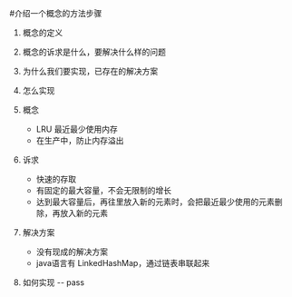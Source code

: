 
#介绍一个概念的方法步骤


1. 概念的定义
2. 概念的诉求是什么，要解决什么样的问题
3. 为什么我们要实现，已存在的解决方案
4. 怎么实现


1. 概念
    - LRU 最近最少使用内存
    - 在生产中，防止内存溢出
2. 诉求
    - 快速的存取
    - 有固定的最大容量，不会无限制的增长
    - 达到最大容量后，再往里放入新的元素时，会把最近最少使用的元素删除，再放入新的元素
3. 解决方案
    - 没有现成的解决方案
    - java语言有 LinkedHashMap，通过链表串联起来
4. 如何实现
    -- pass